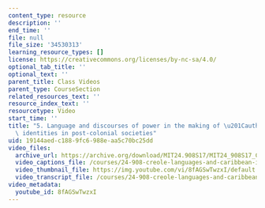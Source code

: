 ```yaml
---
content_type: resource
description: ''
end_time: ''
file: null
file_size: '34530313'
learning_resource_types: []
license: https://creativecommons.org/licenses/by-nc-sa/4.0/
optional_tab_title: ''
optional_text: ''
parent_title: Class Videos
parent_type: CourseSection
related_resources_text: ''
resource_index_text: ''
resourcetype: Video
start_time: ''
title: "5. Language and discourses of power in the making of \u201Cauthentic\u201D\
  \ identities in post-colonial societies"
uid: 19144aed-c188-9fc6-988e-aa5c70bc25dd
video_files:
  archive_url: https://archive.org/download/MIT24.908S17/MIT24_908S17_Creole_Chapter_05_Language_300k.mp4
  video_captions_file: /courses/24-908-creole-languages-and-caribbean-identities-spring-2017/b4a7c02e973a59909c8d5c90c989ed32_8fAGSwTwzxI.vtt
  video_thumbnail_file: https://img.youtube.com/vi/8fAGSwTwzxI/default.jpg
  video_transcript_file: /courses/24-908-creole-languages-and-caribbean-identities-spring-2017/e26f72e45802ad4c16297f5c2a9d1bbf_8fAGSwTwzxI.pdf
video_metadata:
  youtube_id: 8fAGSwTwzxI
---
```

